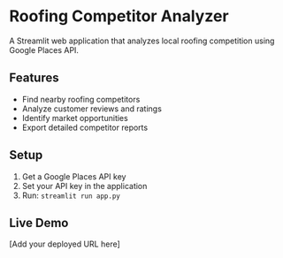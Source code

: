 # Roofing Competitor Analyzer

A Streamlit web application that analyzes local roofing competition using Google Places API.

## Features
- Find nearby roofing competitors
- Analyze customer reviews and ratings
- Identify market opportunities
- Export detailed competitor reports

## Setup
1. Get a Google Places API key
2. Set your API key in the application
3. Run: `streamlit run app.py`

## Live Demo
[Add your deployed URL here]